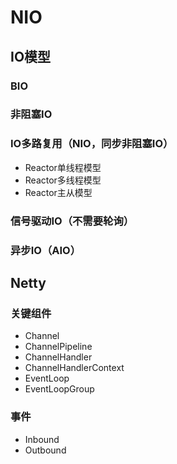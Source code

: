 # NIO

## IO模型

### BIO
### 非阻塞IO
### IO多路复用（NIO，同步非阻塞IO）
- Reactor单线程模型
- Reactor多线程模型
- Reactor主从模型
### 信号驱动IO（不需要轮询）
### 异步IO（AIO）

## Netty

### 关键组件
- Channel
- ChannelPipeline
- ChannelHandler
- ChannelHandlerContext
- EventLoop
- EventLoopGroup

### 事件

- Inbound
- Outbound


